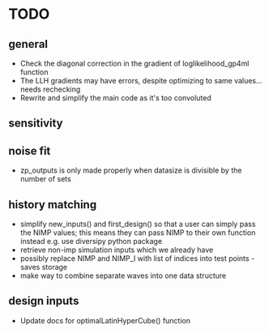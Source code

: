 # TODO

## general
* Check the diagonal correction in the gradient of loglikelihood_gp4ml function
* The LLH gradients may have errors, despite optimizing to same values... needs rechecking
* Rewrite and simplify the main code as it's too convoluted


## sensitivity


## noise fit
* zp_outputs is only made properly when datasize is divisible by the number of sets


## history matching
* simplify new_inputs() and first_design() so that a user can simply pass the NIMP values; this means they can pass NIMP to their own function instead e.g. use diversipy python package
* retrieve non-imp simulation inputs which we already have
* possibly replace NIMP and NIMP_I with list of indices into test points - saves storage
* make way to combine separate waves into one data structure


## design inputs
* Update docs for optimalLatinHyperCube() function
